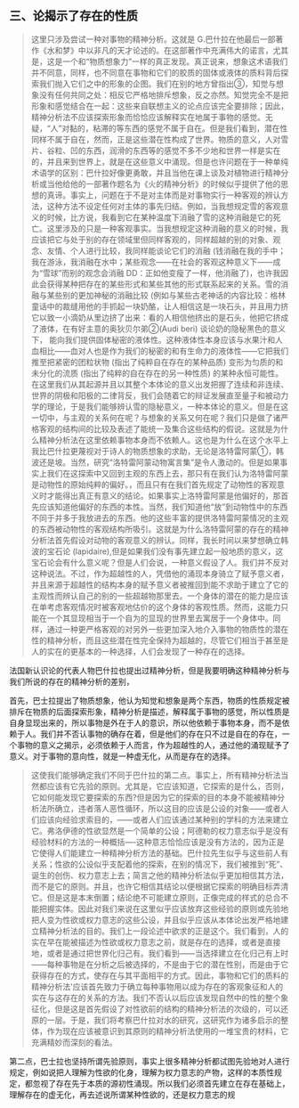 <h2>三、论揭示了存在的性质</h2><blockquote data-pid="cyk9LdzH">这里只涉及尝试一种对事物的精神分析。这就是 G.巴什拉在他最后一部著作《水和梦》中以非凡的天才论述的。在这部著作中充满伟大的诺言，尤其是，这是一个和“物质想象力”一样的真正发现。真正说来，想象这术语我们并不同意，同样，也不同意在事物和它们的胶质的固体或液体的质料背后探索我们抛入它们之中的形象的企图。我们在别的地方曾指出③，知觉与想象没有任何共同之处：相反它严格地排斥想象，反之亦然。知觉完全不是把形象和感觉结合在一起：这些来自联想主义的论点应该完全要排除；因此，精神分析法不应该探索形象而恰恰应该解释实在地属于事物的感觉。无疑，“人”对黏的，粘滞的等东西的感党不属于自在。但是我们看到，潜在性同样不属于自在，然而，正是这些潜在性构成了世界。物质的意义，人对雪片、谷粒、凹的东西，润滑的东西等的感觉不多不少地和世界一样是实在的，并且来到世界上，就是在这些意义中涌现。但是也许问题在于一种单纯术语学的区别：巴什拉好像更勇敢，并且当他在课上谈及对植物进行精神分析或当他给他的一部著作题名为《火的精神分析》的时候似乎提供了他的思想的真谛。事实上，问题在于不是对主体而是对事物实行一种客观的辨认方法，这种方法不设定任何对主体的事先归结。例如，当我想规定雪的客观意义的时候，比方说，我看到它在某种温度下消融了雪的这种消融是它的死亡。这里涉及的只是一种客观事实。当我想规定这种消融的意义的时候，我应该把它与处于别的存在领域里但同样客观的，同样超越的别的对象、观念、友情、个人进行比较，我同样能谈论它们的消融 (钱消融在我的手中；我在游泳，我消融在水中；某些观念——在社会的客观这种意义下——成为“雪球”而别的观念会消融 DD：正如他变瘦了一样，他消融了)，也许我因此会获得某种把存在的某些形式和某些其他的形式联系起来的关系。雪的消融与某些别的更加神秘的消融比较 (例如与某些古老神话的内容比较：格林童话中的裁缝用他的手抓起一块奶酪，让人相信这是一块石头，并且用力挤它以致一小滴奶从里边挤了出来：看的人相信他挤出的是石头，他把它挤成了液体，在有好主意的奥狄贝尔弟②(Audi beri) 谈论奶的隐秘黑色的意义下， 能向我们提供固体秘密的液体性。这种液体性本身应该与水果汁和人血相比——血对人也是作为我们的秘密的和有生命力的液体性——它把我们推至把紧密的团粒状物 (指出了纯粹自在存在的某种品质) 变形为匀质的和未分化的流质 (指出了纯粹的自在存在的另一种性质) 的某种永恒可能性。在这里我们从其起源并且以其整个本体论的意义出发把握了连续和非连续、世界的阴极和阳极的二律背反，我们会随着它的辩证发展直至量子和被动力学的理论，于是我们能够辨认雪的隐秘意义，一种本体论的意义。但是在这一切中，与主观的关系何在呢？与想象的关系又何在呢？我们只是做了诸严格客观的结构间的比较及表述了能统一及集合这些结构的假说。这就是为什么精神分析法在这里依赖事物本身而不依赖人。这也是为什么在这个水平上我比巴什拉更蔑视对于诗人的物质想象的求助，无论是洛特雷阿蒙①，韩波还是坡。当然，研究“洛特雷阿蒙动物寓言集”是令人激动的。但是如果事实上我们在这探索中又回到主观的东西上去，那只有在我们认为洛特雷阿蒙是动物性的原始纯粹的偏好。，而且只有在我们首先规定了动物性的客观意义时才能得出真正有意义的结论。如果事实上洛特雷阿蒙是他偏好的，那首先应该知道他偏好的东西的本性。当然，我们知道他“放”到动物性中的东西不同于并多于我放进去的东西。他的这些丰富的提供洛特雷阿蒙情况的主观的东西被动物性的客观结构所吸引。这就是为什么洛特雷阿蒙的存在的精神分析法首先假设对动物的客观意义的辨认。同样，我长时间以来梦想确立韩波的宝石论 (lapidaire),但是如果我们没有事先建立起一般地质的意义，这宝石论会有什么意义呢？但是人们会说，一种意义假设了人。我们并不反对这种说法。不过，作为超越性的人，凭借他的涌现本身骑立了赋予意义者，并且来源于超越性的结构本身的赋予意义者被推回到能不求助于建立了它的主观性而辨认自己的别的一些超越物那里去。一个身体的潜在的能力是应该在单考虑客观情况时被客观地估价的这个身体的客观性质。然而，这能力只能在一个其显现相当于一个自为的显现的世界里去寓居于一个身体中。同样，通过一种更严格客观的对另外一些更加深入地介入事物的物质性的潜在性的精神分析，而且这些潜在性完全保持为超越的，尽管它们相当于甚至是人的实在的更基本的一种选择，人们会发现了一种存在的选择。</blockquote><p data-pid="gL7Y45Vx">法国新认识论的代表人物巴什拉也提出过精神分析，但是我要明确这种精神分析与我们所说的存在的精神分析的差别，</p><p data-pid="XJjVbDFm">首先，巴士拉提出了物质想象，他认为知觉和想象是两个东西，物质的性质规定被排斥在物质的后面探索形象，精神分析是描述，解释属于事物的感觉，所以性质是自身显现出来的，所以事物是外在于人的意识，所以他依赖于事物本身，而不是依赖于人。我们并不否认事物的确存在着，但是他们的存在只不过是自在的存在，一个事物的意义之揭示，必须依赖于人而言，作为超越性的人，通过他的涌现赋予了意义。对于事物的意向性，就是一种虚无化，从而是存在的选择。</p><blockquote data-pid="o5u-0yfE">这使我们能够确定我们不同于巴什拉的第二点。事实上，所有精神分析法当然都应该有它先验的原则。尤其是，它应该知道，它探索的是什么，否则，它如何能发现它要探索的东西?但是因为它的探索的目的本身不能被精神分析法所确立，违者落人恶性循环，所以这目的应该是公设的对象——或者人们应该向经验求索目的，——或者人们应该通过某种别的学科的方法来建立它。弗洛伊德的性欲显然是一个简单的公设；阿德勒的权力意志似乎是没有经验材料的方法的一种概括—-这种意志恰恰应该是没有方法的，因为正是它使得人们能建立一种精神分析方法的基础。巴什拉先生似乎与这些前人有关系；性欲的公设似乎支配着他的探索，在别的情况下，我们被推到“死”、诞生的创伤、权力意志上去；简言之他的精神分析法似乎更加相信其方法，而不是它的原则。并且，也许它相信其结论以便根据它探索的明确目标弄清它。但是这是本末倒置；结论绝不可能建立原则，正像完成的样式的总合不能把握实体。因此对我们来说在这里似乎应该放弃这些经验的原则或先验地把人变为性欲或权力意志的这些公设，并且似乎应该从本体论出发严格地建立精神分析法的目的。我们上一段论述中欲求的正是这个。我们看到，人的实在早在能被描述为性欲或权力意志之前，就是存在的选择，或者是直接地，或者是通过把世界化归己有。我们看到——当选择建立在化归己有上时——每种事物是在分析之后被选择的，不是由于它的潜在性别，而是由于它获得存在的方式，使存在与其平面相平的方式。因此，事物和它们的质料的精神分析法'应该首先致力于确立每种事物用以成为存在的客观象征和人的实在与这存在的关系的方法。我们不否认以后应该发现自然中的性的整个象征化，但是这是首先假设了对性欲前的结构的精神分析法的次级的，可以还原的一层。于是，我们将考察巴什拉对水的研究，这研究作为诸多启示的整体，作为现在应该被意识到其原则的精神分析法使用的一堆宝贵的材料，它充满精妙而深刻的看法。</blockquote><p data-pid="OSrcbaWv">第二点，巴士拉也坚持所谓先验原则，事实上很多精神分析都试图先验地对人进行规定，例如说把人理解为性欲的化身，理解为权力意志的产物，这样的本质性规定，都忽视了存在先于本质的源初性涌现。所以我们必须首先建立在存在基础上，理解存在的虚无化，再去述说所谓某种性欲的，还是权力意志的规</p><p></p><p></p><p></p><p></p><p></p><p></p><p></p><p></p><p></p><p></p><p></p><p></p>